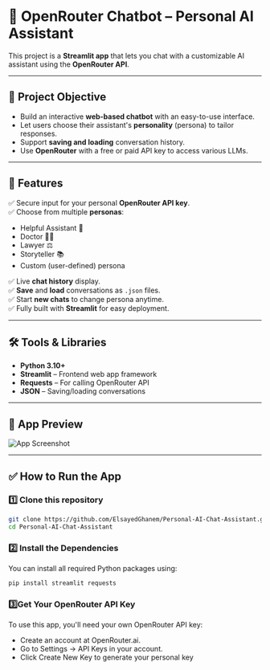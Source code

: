 # 🤖 OpenRouter Chatbot – Personal AI Assistant

This project is a **Streamlit app** that lets you chat with a customizable AI assistant using the **OpenRouter API**.

---
## 🎯 Project Objective
- Build an interactive **web-based chatbot** with an easy-to-use interface.
- Let users choose their assistant's **personality** (persona) to tailor responses.
- Support **saving and loading** conversation history.
- Use **OpenRouter** with a free or paid API key to access various LLMs.
---

## 🚀 Features
✅ Secure input for your personal **OpenRouter API key**.  
✅ Choose from multiple **personas**:
- Helpful Assistant 🤝
- Doctor 👨‍⚕️
- Lawyer ⚖️
- Storyteller 📚
- Custom (user-defined) persona

✅ Live **chat history** display.  
✅ **Save** and **load** conversations as `.json` files.  
✅ Start **new chats** to change persona anytime.  
✅ Fully built with **Streamlit** for easy deployment.

---

## 🛠️ Tools & Libraries
- **Python 3.10+**
- **Streamlit** – Frontend web app framework
- **Requests** – For calling OpenRouter API
- **JSON** – Saving/loading conversations

---

## 📸 App Preview
![App Screenshot](your_screenshot_link_here)

---

## ✅ How to Run the App

### 1️⃣ Clone this repository
```bash
git clone https://github.com/ElsayedGhanem/Personal-AI-Chat-Assistant.git
cd Personal-AI-Chat-Assistant
```

### 2️⃣ Install the Dependencies

You can install all required Python packages using:

```bash
pip install streamlit requests
```
### 3️⃣Get Your OpenRouter API Key
To use this app, you'll need your own OpenRouter API key:
- Create an account at OpenRouter.ai.
- Go to Settings → API Keys in your account.
- Click Create New Key to generate your personal key
